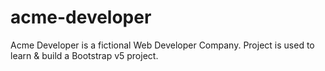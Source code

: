 # acme-developer
Acme Developer is a fictional Web Developer Company. Project is used to learn &amp; build a Bootstrap v5 project.
